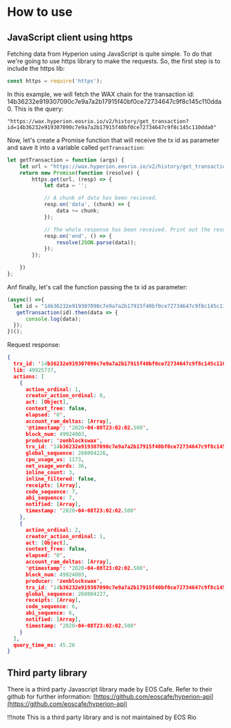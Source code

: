 # How to use

## JavaScript client using https
Fetching data from Hyperion using JavaScript is quite simple. To do that we're going to use https library to make the requests.
So, the first step is to include the https lib:
````javascript
const https = require('https');
````

In this example, we will fetch the WAX chain for the transaction id: 14b36232e919307090c7e9a7a2b17915f40bf0ce72734647c9f8c145c110dda0.
This is the query:
````
"https://wax.hyperion.eosrio.io/v2/history/get_transaction?id=14b36232e919307090c7e9a7a2b17915f40bf0ce72734647c9f8c145c110dda0"
````

Now, let's create a Promise function that will receive the tx id as parameter and save it into a variable called `getTransaction`:
````javascript
let getTransaction = function (args) {
    let url = "https://wax.hyperion.eosrio.io/v2/history/get_transaction?id=" + args;
    return new Promise(function (resolve) {
        https.get(url, (resp) => {
            let data = '';

            // A chunk of data has been recieved.
            resp.on('data', (chunk) => {
                data += chunk;
            });

            // The whole response has been received. Print out the result.
            resp.on('end', () => {
                resolve(JSON.parse(data));
            });
        });

    })
};
````

Anf finally, let's call the function passing the tx id as parameter:
````javascript
(async() =>{
  let id = "14b36232e919307090c7e9a7a2b17915f40bf0ce72734647c9f8c145c110dda0"
   getTransaction(id).then(data => {
      console.log(data);
  });
})();
````

Request response:
````json
{
  trx_id: '14b36232e919307090c7e9a7a2b17915f40bf0ce72734647c9f8c145c110dda0',
  lib: 49925737,
  actions: [
    {
      action_ordinal: 1,
      creator_action_ordinal: 0,
      act: [Object],
      context_free: false,
      elapsed: '0',
      account_ram_deltas: [Array],
      '@timestamp': '2020-04-08T23:02:02.500',
      block_num: 49924003,
      producer: 'zenblockswax',
      trx_id: '14b36232e919307090c7e9a7a2b17915f40bf0ce72734647c9f8c145c110dda0',
      global_sequence: 260804226,
      cpu_usage_us: 1173,
      net_usage_words: 36,
      inline_count: 3,
      inline_filtered: false,
      receipts: [Array],
      code_sequence: 7,
      abi_sequence: 7,
      notified: [Array],
      timestamp: '2020-04-08T23:02:02.500'
    },
    {
      action_ordinal: 2,
      creator_action_ordinal: 1,
      act: [Object],
      context_free: false,
      elapsed: '0',
      account_ram_deltas: [Array],
      '@timestamp': '2020-04-08T23:02:02.500',
      block_num: 49924003,
      producer: 'zenblockswax',
      trx_id: '14b36232e919307090c7e9a7a2b17915f40bf0ce72734647c9f8c145c110dda0',
      global_sequence: 260804227,
      receipts: [Array],
      code_sequence: 6,
      abi_sequence: 6,
      notified: [Array],
      timestamp: '2020-04-08T23:02:02.500'
    }
  ],
  query_time_ms: 45.26
}
````

## Third party library
There is a third party Javascript library made by EOS Cafe. 
Refer to their github for further information: [https://github.com/eoscafe/hyperion-api](https://github.com/eoscafe/hyperion-api)

!!!note
    This is a third party library and is not maintained by EOS Rio